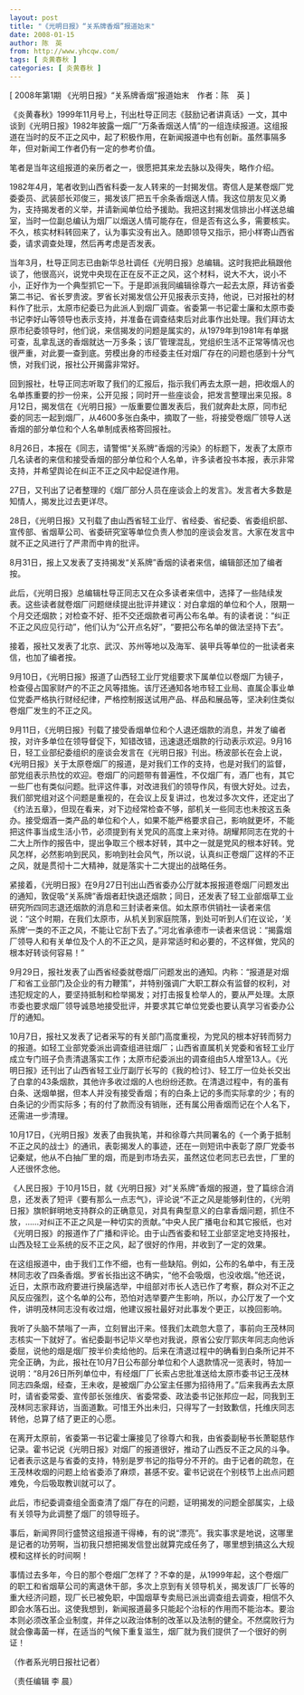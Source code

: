 ```yaml
---
layout: post
title: "《光明日报》“关系牌香烟”报道始末"
date: 2008-01-15
author: 陈　英
from: http://www.yhcqw.com/
tags: [ 炎黄春秋 ]
categories: [ 炎黄春秋 ]
---
```



[ 2008年第1期 《光明日报》“关系牌香烟”报道始末　作者：陈　英 ]


《炎黄春秋》1999年11月号上，刊出杜导正同志《鼓励记者讲真话》一文，其中谈到《光明日报》1982年披露一烟厂“万条香烟送人情”的一组连续报道。这组报道在当时的反不正之风中，起了积极作用，在新闻报道中也有创新。虽然事隔多年，但对新闻工作者仍有一定的参考价值。

笔者是当年这组报道的亲历者之一，很愿把其来龙去脉以及得失，略作介绍。


1982年4月，笔者收到山西省科委一友人转来的一封揭发信。寄信人是某卷烟厂党委委员、武装部长邓俊三，揭发该厂把五千余条香烟送人情。我这位朋友见义勇为，支持揭发者的义举，并请新闻单位给予援助。我把这封揭发信排出小样送总编室，当时一位副总编认为烟厂以烟送人情可能存在，但是否有这么多，需要核实。不久，核实材料转回来了，认为事实没有出入。随即领导又指示，把小样寄山西省委，请求调查处理，然后再考虑是否发表。


当年3月，杜导正同志已由新华总社调任《光明日报》总编辑。这时我把此稿跟他谈了，他很高兴，说党中央现在正在反不正之风，这个材料，说大不大，说小不小，正好作为一个典型抓它一下。于是即派我同编辑徐尊六一起去太原，拜访省委第二书记、省长罗贵波。罗省长对揭发信公开见报表示支持，他说，已对报社的材料作了批示，太原市纪委已为此派人到烟厂调查。省委第一书记霍士廉和太原市委书记李好山等领导也表示支持，并准备在调查结束后对此事作出处理。我们拜访太原市纪委领导时，他们说，来信揭发的问题是属实的，从1979年到1981年有单据可查，乱拿乱送的香烟就达一万多条；该厂管理混乱，党组织生活不正常等情况也很严重，对此要一查到底。劳模出身的市经委主任对烟厂存在的问题也感到十分气愤，对我们说，报社公开揭露非常好。


回到报社，杜导正同志听取了我们的汇报后，指示我们再去太原一趟，把收烟人的名单拣重要的抄一份来，公开见报；同时开一些座谈会，把发言整理出来见报。8月12日，揭发信在《光明日报》一版重要位置发表后，我们就奔赴太原，同市纪委的同志一起到烟厂，从4600多张白条中，摘取了一些，将接受卷烟厂领导人送香烟的部分单位和个人名单制成表格寄回报社。


8月26日，本报在《同志，请警惕“关系牌”香烟的污染》的标题下，发表了太原市几名读者的来信和接受香烟的部分单位和个人名单，许多读者投书本报，表示非常支持，并希望舆论在纠正不正之风中起促进作用。

27日，又刊出了记者整理的《烟厂部分人员在座谈会上的发言》。发言者大多数是知情人，揭发比过去更详尽。


28日，《光明日报》又刊载了由山西省轻工业厅、省经委、省纪委、省委组织部、宣传部、省烟草公司、省委研究室等单位负责人参加的座谈会发言。大家在发言中就不正之风进行了严肃而中肯的批评。

8月31日，报上又发表了支持揭发“关系牌”香烟的读者来信，编辑部还加了编者按。


此后，《光明日报》总编辑杜导正同志又在众多读者来信中，选择了一些陆续发表。这些读者就卷烟厂问题继续提出批评并建议：对白拿烟的单位和个人，限期一个月交还烟款；对检查不好、拒不交还烟款者可再公布名单。有的读者说：“纠正不正之风应见行动”，他们认为“公开点名好”，“要把公布名单的做法坚持下去”。

接着，报社又发表了北京、武汉、苏州等地以及海军、装甲兵等单位的一批读者来信，也加了编者按。


9月10日，《光明日报》报道了山西轻工业厅党组要求下属单位以卷烟厂为镜子，检查侵占国家财产的不正之风等措施。该厅还通知各地市轻工业局、直属企事业单位党委严格执行财经纪律，严格控制报送试用产品、样品和展品等，坚决刹住类似卷烟厂发生的不正之风。


9月11日，《光明日报》刊载了接受香烟单位和个人退还烟款的消息，并发了编者按，对许多单位在领导督促下，知错改错，迅速退还烟款的行动表示欢迎。9月16日，轻工业部纪委组织的座谈会发言在《光明日报》刊出。杨波部长在会上说，《光明日报》关于太原卷烟厂的报道，是对我们工作的支持，也是对我们的监督，部党组表示热忱的欢迎。卷烟厂的问题带有普遍性，不仅烟厂有，酒厂也有，其它一些厂也有类似问题。批评这件事，对改进我们的领导作风，有很大好处。过去，我们部党组对这个问题是重视的，在会议上反复讲过，也发过多次文件，还定出了《约法五章》，但现在看来，对下边经常检查不够，部机关一些同志也未按这五条办。接受烟酒一类产品的单位和个人，如果不能严格要求自己，影响就更坏，不能把这件事当成生活小节，必须提到有关党风的高度上来对待。胡耀邦同志在党的十二大上所作的报告中，提出争取三个根本好转，其中之一就是党风的根本好转。党风怎样，必然影响到民风，影响到社会风气，所以说，认真纠正卷烟厂这样的不正之风，就是贯彻十二大精神，就是落实十二大提出的战略任务。


紧接着，《光明日报》在9月27日刊出山西省委办公厅就本报报道卷烟厂问题发出的通知，敦促吸“关系牌”香烟者赶快退还烟款；同日，还发表了轻工业部烟草工业研究所四同志退还烟款的消息和三封读者来信。如太原市供销社一读者来信说：“这个时期，在我们太原市，从机关到家庭院落，到处可听到人们在议论，‘关系牌’一类的不正之风，不能让它刮下去了。”河北省承德市一读者来信说：“揭露烟厂领导人和有关单位及个人的不正之风，是非常适时和必要的，不这样做，党风的根本好转谈何容易！”


9月29日，报社发表了山西省经委就卷烟厂问题发出的通知。内称：“报道是对烟厂和省工业部门及企业的有力鞭策”，并特别强调广大职工群众有监督的权利，对违犯规定的人，要坚持抵制和检举揭发；对打击报复检举人的，要从严处理。太原市委也要求烟厂领导诚恳地接受批评，并要求其它单位党委也要认真学习省委办公厅的通知。


10月7日，报社又发表了记者采写的有关部门高度重视，为党风的根本好转而努力的报道。如轻工业部党委派出调查组进驻烟厂；山西省直属机关党委和省轻工业厅成立专门班子负责清退落实工作；太原市纪委派出的调查组由5人增至13人。《光明日报》还刊出了山西省轻工业厅副厅长写的《我的检讨》、轻工厅一位处长交出了白拿的43条烟款，其他许多收过烟的人也纷纷还款。在清退过程中，有的虽有白条、送烟单据，但本人并没有接受香烟；有的白条上记的多而实际拿的少；有的白条记的少而实际多；有的付了款而没有销账，还有属公用香烟而记在个人名下，还需进一步清理。


10月17日，《光明日报》发表了由我执笔，并和徐尊六共同署名的《一个勇于抵制不正之风的战士》的通讯，表彰揭发人的事迹，还在一则短讯中表彰了原厂党委书记秦斌，他从不白抽厂里的烟，而是到市场去买，虽然这位老同志已去世，厂里的人还很怀念他。


《人民日报》于10月15日，就《光明日报》对“关系牌”香烟的报道，登了篇综合消息，还发表了短评《要有那么一点志气》，评论说“不正之风是能够刹住的，《光明日报》旗帜鲜明地支持群众的正确意见，对具有典型意义的白拿香烟问题，抓住不放，……对纠正不正之风是一种切实的贡献。”中央人民广播电台和其它报纸，也对《光明日报》的报道作了广播和评论。由于山西省委和轻工业部坚定地支持报社，山西及轻工业系统的反不正之风，起了很好的作用，并收到了一定的效果。


在这组报道中，由于我们工作不细，也有一些缺陷。例如，公布的名单中，有王茂林同志收了四条香烟。罗省长指出这不确实，“他不会吸烟，也没收烟。”他还说，近日，太原市政府要进行换届选举，中组部对市长人选已作了考察，群众对不正之风反应强烈，这个名单的公布，恐怕对选举要产生影响，所以，办公厅发了一个文件，讲明茂林同志没有收过烟，他建议报社最好对此事发个更正，以挽回影响。


我听了头脑不禁嗡了一声，立刻冒出汗来。怪我们太疏忽大意了，事前向王茂林同志核实一下就好了。省纪委副书记毕义举也对我说，原省公安厅郭庆年同志向他诉委屈，说他的烟是烟厂按半价卖给他的。后来在清退过程中的确看到白条所记并不完全正确，为此，报社在10月7日公布部分单位和个人退款情况一览表时，特加一说明：“8月26日所列单位中，有经烟厂厂长索占忠批准送给太原市委书记王茂林同志四条烟，经查，王未收，是被烟厂办公室主任挪为招待用了。”后来我再去太原时，请省委常委、宣传部长张维庆、省委常委、政法委书记张邦应一起，同我到王茂林同志家拜访，当面道歉。可惜王外出未归，只得写了一封致歉信，托维庆同志转他，总算了结了更正的心愿。


在离开太原前，省委第一书记霍士廉接见了徐尊六和我，由省委副秘书长萧聪慈作记录。霍书记说《光明日报》对烟厂的报道很好，推动了山西反不正之风的斗争。记者表示这是与省委的支持，特别是罗书记的指导分不开的。由于记者的疏忽，在王茂林收烟的问题上给省委添了麻烦，甚感不安。霍书记说在个别枝节上出点问题难免，今后吸取教训就可以了。

此后，市纪委调查组全面查清了烟厂存在的问题，证明揭发的问题全部属实，上级有关领导为此调整了烟厂的领导班子。


事后，新闻界同行盛赞这组报道干得棒，有的说“漂亮”。我实事求是地说，这哪里是记者的功劳啊，当初我只想把揭发信登出就算完成任务了，哪里想到搞这么大规模和这样长的时间啊！


事情过去多年，今日的那个卷烟厂怎样了？不幸的是，从1999年起，这个卷烟厂的职工和省烟草公司的离退休干部，多次上京到有关领导机关，揭发该厂厂长等的重大经济问题，现厂长已被免职，中国烟草专卖局已派出调查组去调查，相信不久即会水落石出。这使我想到，新闻报道最多只能起个治标的作用而不能治本。要治本则必须改革企业制度，并伴之以政治体制的改革以及法制的健全。不然腐败行为就会像毒菌一样，在适当的气候下重复滋生，烟厂就为我们提供了一个很好的例证！

（作者系光明日报社记者）

（责任编辑 李 晨）


